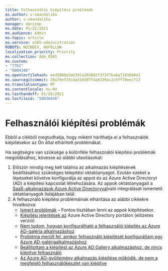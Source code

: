 ```yaml
---
title: Felhasználói kiépítési problémák
ms.author: v-smandalika
author: v-smandalika
manager: dansimp
ms.date: 01/22/2021
ms.audience: Admin
ms.topic: article
ms.service: o365-administration
ROBOTS: NOINDEX, NOFOLLOW
localization_priority: Priority
ms.collection: Adm_O365
ms.custom:
- "7762"
- "9004348"
ms.openlocfilehash: eed5886e5de391a203882f373f7ba8a71830b0d1
ms.sourcegitcommit: 28a79ef23c4a510397f4a8339ac2c5ff70eec713
ms.translationtype: MT
ms.contentlocale: hu-HU
ms.lasthandoff: 01/28/2021
ms.locfileid: "50036036"
---
```

# <a name="user-provisioning-issues"></a>Felhasználói kiépítési problémák

Ebből a cikkből megtudhatja, hogy miként háríthatja el a felhasználók kiépítésekor az Ön által elhárított problémákat.

Ha segítségre van szüksége a különféle felhasználói kiépítési problémák megoldásához, kövesse az alábbi utasításokat:

1. Először mindig meg kell találnia az alkalmazás kiépítésének beállításához szükséges telepítési oktatóanyagot. Ezután ezeket a lépéseket követve konfigurálja az appot és az Azure Active Directoryt (AD) a kiépítési kapcsolat létrehozására. Az appok oktatóanyagait a [SaaS-alkalmazások Azure Active Directoryval](https://docs.microsoft.com/azure/active-directory/saas-apps/tutorial-list)való integrálását ismertető oktatóanyagok listájában talál.
2. A felhasználó kiépítési problémáinak elhárítása az alábbi cikkekre hivatkozva:
    - [Ismert problémák](https://docs.microsoft.com/azure/active-directory/app-provisioning/known-issues) – Fontos tisztában lenni az appok kiépítésekor.
    - [Kiépítési jelentések az](https://docs.microsoft.com/azure/active-directory/reports-monitoring/concept-provisioning-logs) Azure Active Directory portálon (előzetes verzió)
    - [Nem tudom, hogyan konfigurálható a felhasználói kiépítés az Azure AD-galéria alkalmazáshoz](https://docs.microsoft.com/azure/active-directory/app-provisioning/configure-automatic-user-provisioning-portal) 
    - [Probléma merült fel, amikor felhasználó kiépítését konfiguráltam egy Azure AD-galériaalkalmazáshoz](https://docs.microsoft.com/azure/active-directory/app-provisioning/application-provisioning-config-problem) 
    - [Beállítottam a kiépítést az Azure AD Gallery alkalmazáshoz, de nincs kiépítve felhasználó](https://docs.microsoft.com/azure/active-directory/app-provisioning/application-provisioning-config-problem-no-users-provisioned) 
    - [Az Azure AD-gyűjtemény alkalmazás kiépítése működik, de nem a megfelelő felhasználókészlet van kiépítve](https://docs.microsoft.com/azure/active-directory/manage-apps/add-application-portal-assign-users)





